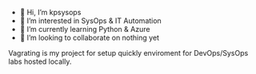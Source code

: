 - 👋 Hi, I’m kpsysops
- 👀 I’m interested in SysOps & IT Automation 
- 🌱 I’m currently learning Python & Azure
- 💞️ I’m looking to collaborate on nothing yet
<!---- 📫 How to reach me 
--->
<!---
kpsysops/kpsysops is a ✨ special ✨ repository because its `README.md` (this file) appears on your GitHub profile.
You can click the Preview link to take a look at your changes.
--->

Vagrating is my project for setup quickly enviroment for DevOps/SysOps labs hosted locally. 
